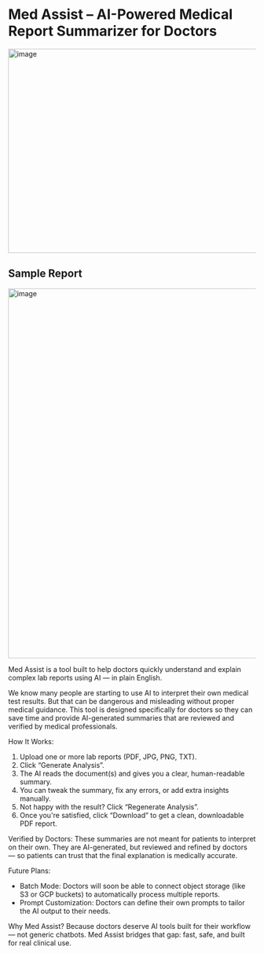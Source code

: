 
# Med Assist – AI-Powered Medical Report Summarizer for Doctors

<img width="547" height="416" alt="image" src="https://github.com/user-attachments/assets/19a4e108-77b5-4bd4-b24c-778b26685308" />

## Sample Report

<img width="602" height="753" alt="image" src="https://github.com/user-attachments/assets/88e528d2-33a5-4249-bd4d-75132b49ba46" />


Med Assist is a tool built to help doctors quickly understand and explain complex lab reports using AI — in plain English.

We know many people are starting to use AI to interpret their own medical test results. But that can be dangerous and misleading without proper medical guidance. This tool is designed specifically for doctors so they can save time and provide AI-generated summaries that are reviewed and verified by medical professionals.

How It Works:
1. Upload one or more lab reports (PDF, JPG, PNG, TXT).
2. Click “Generate Analysis”.
3. The AI reads the document(s) and gives you a clear, human-readable summary.
4. You can tweak the summary, fix any errors, or add extra insights manually.
5. Not happy with the result? Click “Regenerate Analysis”.
6. Once you're satisfied, click “Download” to get a clean, downloadable PDF report.

Verified by Doctors:
These summaries are not meant for patients to interpret on their own. They are AI-generated, but reviewed and refined by doctors — so patients can trust that the final explanation is medically accurate.

Future Plans:
- Batch Mode: Doctors will soon be able to connect object storage (like S3 or GCP buckets) to automatically process multiple reports.
- Prompt Customization: Doctors can define their own prompts to tailor the AI output to their needs.

Why Med Assist?
Because doctors deserve AI tools built for their workflow — not generic chatbots. Med Assist bridges that gap: fast, safe, and built for real clinical use.

